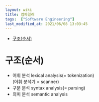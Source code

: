 ```yaml
---
layout: wiki 
title: 컴파일러
tags:  ["Software Engineering"]
last_modified_at: 2021/06/08 13:03:45
---
```


<!-- TOC -->

- [구조(순서)](#구조순서)

<!-- /TOC -->

# 구조(순서)
- 어휘 분석 lexical analysis(= tokenization)  
(어휘 분석기 = scanner)
- 구문 분석 syntax analysis(= parsing)
- 의미 분석 semantic analysis

